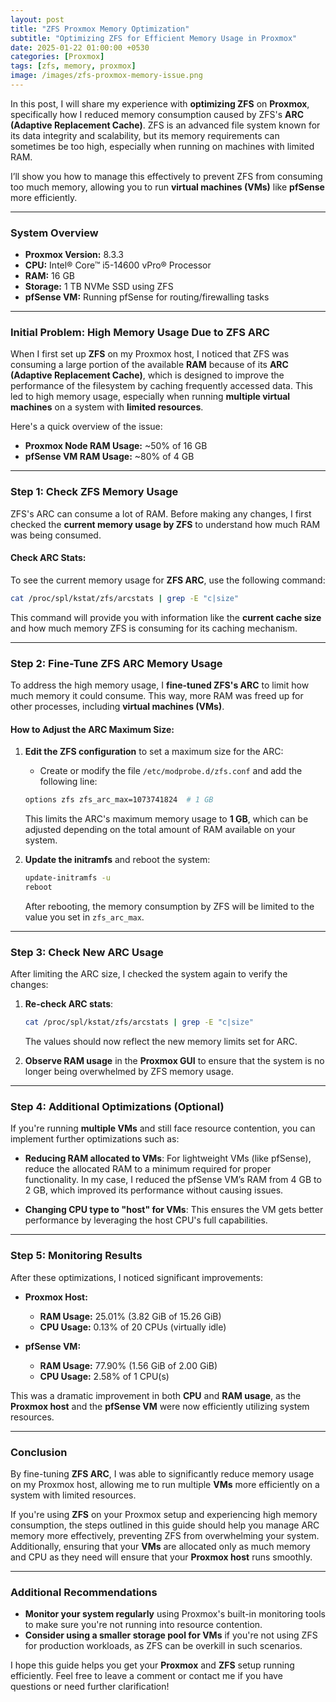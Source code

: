 ```yaml
---
layout: post
title: "ZFS Proxmox Memory Optimization"
subtitle: "Optimizing ZFS for Efficient Memory Usage in Proxmox"
date: 2025-01-22 01:00:00 +0530
categories: [Proxmox]
tags: [zfs, memory, proxmox]
image: /images/zfs-proxmox-memory-issue.png
---
```



In this post, I will share my experience with **optimizing ZFS** on **Proxmox**, specifically how I reduced memory consumption caused by ZFS's **ARC (Adaptive Replacement Cache)**. ZFS is an advanced file system known for its data integrity and scalability, but its memory requirements can sometimes be too high, especially when running on machines with limited RAM. 

I’ll show you how to manage this effectively to prevent ZFS from consuming too much memory, allowing you to run **virtual machines (VMs)** like **pfSense** more efficiently.

---

### **System Overview**
- **Proxmox Version:** 8.3.3  
- **CPU:** Intel® Core™ i5-14600 vPro® Processor 
- **RAM:** 16 GB  
- **Storage:** 1 TB NVMe SSD using ZFS  
- **pfSense VM:** Running pfSense for routing/firewalling tasks  

---

### **Initial Problem: High Memory Usage Due to ZFS ARC**

When I first set up **ZFS** on my Proxmox host, I noticed that ZFS was consuming a large portion of the available **RAM** because of its **ARC (Adaptive Replacement Cache)**, which is designed to improve the performance of the filesystem by caching frequently accessed data. This led to high memory usage, especially when running **multiple virtual machines** on a system with **limited resources**.

Here's a quick overview of the issue:
- **Proxmox Node RAM Usage:** ~50% of 16 GB
- **pfSense VM RAM Usage:** ~80% of 4 GB

---

### **Step 1: Check ZFS Memory Usage**

ZFS's ARC can consume a lot of RAM. Before making any changes, I first checked the **current memory usage by ZFS** to understand how much RAM was being consumed.

#### Check ARC Stats:
To see the current memory usage for **ZFS ARC**, use the following command:

```bash
cat /proc/spl/kstat/zfs/arcstats | grep -E "c|size"
```

This command will provide you with information like the **current cache size** and how much memory ZFS is consuming for its caching mechanism.

---

### **Step 2: Fine-Tune ZFS ARC Memory Usage**

To address the high memory usage, I **fine-tuned ZFS's ARC** to limit how much memory it could consume. This way, more RAM was freed up for other processes, including **virtual machines (VMs)**.

#### How to Adjust the ARC Maximum Size:
1. **Edit the ZFS configuration** to set a maximum size for the ARC:
   - Create or modify the file `/etc/modprobe.d/zfs.conf` and add the following line:

   ```bash
   options zfs zfs_arc_max=1073741824  # 1 GB
   ```

   This limits the ARC's maximum memory usage to **1 GB**, which can be adjusted depending on the total amount of RAM available on your system.

2. **Update the initramfs** and reboot the system:

   ```bash
   update-initramfs -u
   reboot
   ```

   After rebooting, the memory consumption by ZFS will be limited to the value you set in `zfs_arc_max`.

---

### **Step 3: Check New ARC Usage**

After limiting the ARC size, I checked the system again to verify the changes:

1. **Re-check ARC stats**:

   ```bash
   cat /proc/spl/kstat/zfs/arcstats | grep -E "c|size"
   ```

   The values should now reflect the new memory limits set for ARC.

2. **Observe RAM usage** in the **Proxmox GUI** to ensure that the system is no longer being overwhelmed by ZFS memory usage.

---

### **Step 4: Additional Optimizations (Optional)**

If you're running **multiple VMs** and still face resource contention, you can implement further optimizations such as:

- **Reducing RAM allocated to VMs**: For lightweight VMs (like pfSense), reduce the allocated RAM to a minimum required for proper functionality. In my case, I reduced the pfSense VM’s RAM from 4 GB to 2 GB, which improved its performance without causing issues.
  
- **Changing CPU type to "host" for VMs**: This ensures the VM gets better performance by leveraging the host CPU's full capabilities. 

---

### **Step 5: Monitoring Results**

After these optimizations, I noticed significant improvements:

- **Proxmox Host:**
  - **RAM Usage:** 25.01% (3.82 GiB of 15.26 GiB)
  - **CPU Usage:** 0.13% of 20 CPUs (virtually idle)

- **pfSense VM:**
  - **RAM Usage:** 77.90% (1.56 GiB of 2.00 GiB)
  - **CPU Usage:** 2.58% of 1 CPU(s)

This was a dramatic improvement in both **CPU** and **RAM usage**, as the **Proxmox host** and the **pfSense VM** were now efficiently utilizing system resources.

---

### **Conclusion**

By fine-tuning **ZFS ARC**, I was able to significantly reduce memory usage on my Proxmox host, allowing me to run multiple **VMs** more efficiently on a system with limited resources. 

If you're using **ZFS** on your Proxmox setup and experiencing high memory consumption, the steps outlined in this guide should help you manage ARC memory more effectively, preventing ZFS from overwhelming your system. Additionally, ensuring that your **VMs** are allocated only as much memory and CPU as they need will ensure that your **Proxmox host** runs smoothly.

---

### **Additional Recommendations**
- **Monitor your system regularly** using Proxmox's built-in monitoring tools to make sure you're not running into resource contention.
- **Consider using a smaller storage pool for VMs** if you're not using ZFS for production workloads, as ZFS can be overkill in such scenarios.

I hope this guide helps you get your **Proxmox** and **ZFS** setup running efficiently. Feel free to leave a comment or contact me if you have questions or need further clarification!
